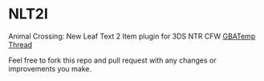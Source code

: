 # NLT2I
Animal Crossing: New Leaf Text 2 Item plugin for 3DS NTR CFW
[GBATemp Thread](https://gbatemp.net/threads/release-animal-crossing-new-leaf-text2item-ntr-plugin.420529)

Feel free to fork this repo and pull request with any changes or improvements you make.
